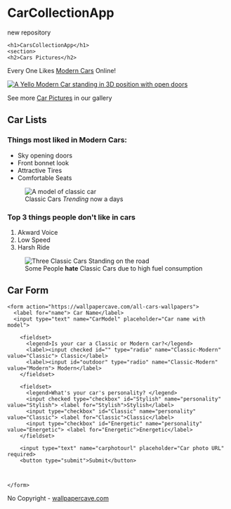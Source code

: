 # CarCollectionApp
new repository

<!DOCTYPE html>
<html lang="en">
<head>
    <meta charset="UTF-8">
    <meta name="viewport" content="width=device-width, initial-scale=1.0">
    <title>CarsCollectionApp</title>
</head>
<body>
    <main>

    <h1>CarsCollectionApp</h1>
    <section>
    <h2>Cars Pictures</h2>
  <p>Every One Likes <a href="https://wallpapercave.com/all-cars-wallpapers" target="_blank">Modern Cars</a> Online!</p>
<a href="https://up.yimg.com/ib/th?id=OIP.EKiR03R5CMBo2KGs78E66AHaEK&pid=Api&rs=1&c=1&qlt=95&w=174&h=98" target="_blank"><img src="https://up.yimg.com/ib/th?id=OIP.EKiR03R5CMBo2KGs78E66AHaEK&pid=Api&rs=1&c=1&qlt=95&w=174&h=98" alt="A Yello Modern Car standing in 3D position with open doors"></a>

<p>See more <a href="https://search.yahoo.com/search?fr=mcafee&type=E210US1641G0&p=Cars+Pictures" target="_blank">Car Pictures</a> in our gallery</p>
</section>
<section>
  <h2>Car Lists</h2>
<h3>Things most liked in Modern Cars:</h3>

<ul>
<li>Sky opening doors</li>
<li>Front bonnet look</li>
<li>Attractive Tires</li>
<li>Comfortable Seats</li>
</ul>

<figure>
<img src="https://up.yimg.com/ib/th?id=OIP.3Is2UvjGhJ3--0NxaFvvvAHaFj&pid=Api&rs=1&c=1&qlt=95&w=138&h=103" alt="A model of classic car">
<figcaption>Classic Cars <em>Trending</em> now a days</figcaption>
</figure>

<h3>Top 3 things people don't like in cars</h3>
<ol>
  <li>Akward Voice</li>
  <li>Low Speed</li>
  <li>Harsh Ride</li>
</ol>

<figure>
  <img src="https://wallpapercave.com/wpr/wp11282296.jpg" alt="Three Classic Cars Standing on the road">
  <figcaption>Some People <strong>hate</strong> Classic Cars due to high fuel consumption</figcaption>
</figure>
</section>

<section>
  <h2>Car Form</h2>

    <form action="https://wallpapercave.com/all-cars-wallpapers">
      <label for="name"> Car Name</label>
      <input type="text" name="CarModel" placeholder="Car name with model">
      
        <fieldset>
          <legend>Is your car a Classic or Modern car?</legend>
          <label><input checked id="" type="radio" name="Classic-Modern" value="Classic"> Classic</label>
          <label><input id="outdoor" type="radio" name="Classic-Modern" value="Modern"> Modern</label>
        </fieldset>

        <fieldset>
          <legend>What's your car's personality? </legend>
          <input checked type="checkbox" id="Stylish" name="personality" value="Stylish"> <label for="Stylish">Stylish</label>
          <input type="checkbox" id="Classic" name="personality" value="Classic"> <label for="Classic">Classic</label>
          <input type="checkbox" id="Energetic" name="personality" value="Energetic"> <label for="Energetic">Energetic</label>
        </fieldset>

        <input type="text" name="carphotourl" placeholder="Car photo URL" required>
        <button type="submit">Submit</button>


        
    </form>

</section>

</body>
</main>

<footer> 
  <p>No Copyright - <a href="https://wallpapercave.com/all-cars-wallpapers" target="_blank"> wallpapercave.com</a></p>
</footer>
</html>
